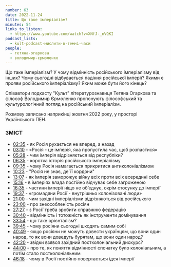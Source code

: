 ```yaml
---
number: 63
date: 2022-11-24
title: Що таке імперіалізм?
minutes: 54
links_to_listen:
  - https://www.youtube.com/watch?v=XNfJ-_nVQKI
podcast_lists:
  - kult-podcast-мислити-в-темні-часи
people:
  - тетяна-огаркова
  - володимир-єрмоленко
---
```


Що таке імперіалізм? У чому відмінність російського імперіалізму від інших?
Чому сьогодні відбувається падіння російської імперії? Якими є прояви
російського імперіалізму? Яким може бути його кінець?

Співавтори подкасту "Культ" літературознавиця Тетяна Огаркова та філософ
Володимир Єрмоленко пропонують філософський та культурологічний погляд на
російський імперіалізм.

Розмову записано наприкінці жовтня 2022 року, у просторі Українського ПЕН. 

### ЗМІСТ

- [02:35][1] \- як Росія рухається не вперед, а назад
- [03:10][2] \- «Росія \- це імперія, яка пропустила час, щоб розпастися»
- [05:28][3] \- чим імперія відрізняється від республіки?
- [06:35][4] \- коротка історія російського імперіалізму
- [09:35][5] \- чому Росія намагається прикритися антиколоніалізмом
- [10:23][6] \- "Росія не знає, де її кордони"
- [13:07][7] \- як імперія заморожує війну всіх проти всіх всередині себе
- [15:16][8] \- в імперіях влада постійно відчуває себе загроженою
- [16:35][9] \- частини імперії ніщо не обʼєднує, окрім стосунку до імперії
- [19:37][10] \- «громадяни Росії \- внутрішньо колонізовані люди»
- [21:00][11] \- чим західні імперіалізми відрізняються від російського
- [23:00][12] \- про знеособленість росіян
- [27:27][13] \- з Росії треба зробити справжню федерацію
- [30:40][14] \- відмінність і тотожність як інструменти домінування
- [33:54][15] \- що таке орієнталізм?
- [39:45][16] \- чому росіяни сьогодні шкодять самим собі
- [40:49][17] \- якщо росіяни не можуть довести українцям, що вони один народ, то як вони доведуть бурятам, що вони один народ?
- [42:20][18] \- звідки взявся західний постколоніальний дискурс?
- [44:00][19] \- про те, як поняття відмінності спочатку було колоніальним, а потім стало постколоніальним
- [46:18][20] \- чому в Росії постійно повертається ідея імперії

[1]: https://www.youtube.com/watch?v=XNfJ-_nVQKI&t=155s
[2]: https://www.youtube.com/watch?v=XNfJ-_nVQKI&t=190s
[3]: https://www.youtube.com/watch?v=XNfJ-_nVQKI&t=328s
[4]: https://www.youtube.com/watch?v=XNfJ-_nVQKI&t=395s
[5]: https://www.youtube.com/watch?v=XNfJ-_nVQKI&t=575s
[6]: https://www.youtube.com/watch?v=XNfJ-_nVQKI&t=623s
[7]: https://www.youtube.com/watch?v=XNfJ-_nVQKI&t=787s
[8]: https://www.youtube.com/watch?v=XNfJ-_nVQKI&t=916s
[9]: https://www.youtube.com/watch?v=XNfJ-_nVQKI&t=995s
[10]: https://www.youtube.com/watch?v=XNfJ-_nVQKI&t=1177s
[11]: https://www.youtube.com/watch?v=XNfJ-_nVQKI&t=1260s
[12]: https://www.youtube.com/watch?v=XNfJ-_nVQKI&t=1380s
[13]: https://www.youtube.com/watch?v=XNfJ-_nVQKI&t=1647s
[14]: https://www.youtube.com/watch?v=XNfJ-_nVQKI&t=1840s
[15]: https://www.youtube.com/watch?v=XNfJ-_nVQKI&t=2034s
[16]: https://www.youtube.com/watch?v=XNfJ-_nVQKI&t=2385s
[17]: https://www.youtube.com/watch?v=XNfJ-_nVQKI&t=2449s
[18]: https://www.youtube.com/watch?v=XNfJ-_nVQKI&t=2540s
[19]: https://www.youtube.com/watch?v=XNfJ-_nVQKI&t=2640s
[20]: https://www.youtube.com/watch?v=XNfJ-_nVQKI&t=2778s
